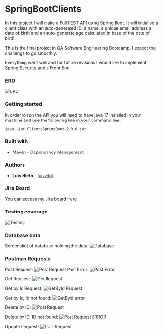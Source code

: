 # SpringBootClients

In this project I will make a Full REST API using Spring Boot.
It will initialise a client class with an auto-generated ID, a name, 
a unique email address a date of birth and an auto-generate age calculated in base of the date of birth.

This is the final project in QA Software Engineering Bootcamp. I expect the challenge to go smoothly.

Everything went well and for future revisions I would like to implement Spring Security and a Front End.


### ERD

![ERD](src/main/resources/pictures/ClientsERD.png)

### Getting started

In order to run the API you will need to have java 17 installed in your machine and use the following line in your command line:

```
java -jar ClientsSpringBoot-2.0.0.jar
```

### Built with

- [Maven](https://maven.apache.org/) - Dependency Management

### Authors

- **Luis Nieto** - [luizzitol](https://github.com/luizzitol/)

### Jira Board

You can access my Jira board [Here](https://luisn.atlassian.net/jira/software/projects/LUIS/boards/1/)

### Testing coverage

![Testing](src/main/resources/pictures/TestingCoverage.png)

### Database data
Screenshot of database holding the data:
![Database](src/main/resources/pictures/Database.png)

### Postman Requests

Post Request:
![Post Request](src/main/resources/pictures/Post.png)
Post Error:
![Post Error](src/main/resources/pictures/PostError.png)

Get Request:
![Get Request](src/main/resources/pictures/GetAll.png)

Get by Id Request:
![GetById Request](src/main/resources/pictures/getbyId.png)

Get by Id, Id not found:
![GetById error](src/main/resources/pictures/getbyIdError.png)

Delete by ID:
![Post Request](src/main/resources/pictures/Delete.png)

Delete by ID, ID not found:
![Post Request ERROR](src/main/resources/pictures/DeleteError.png)

Update Request:
![PUT Request](src/main/resources/pictures/Put.png)



